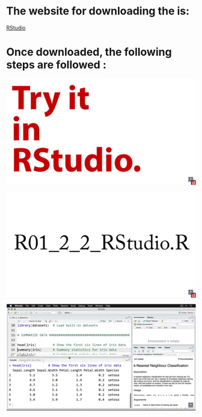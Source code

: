 # The website for downloading the is:

[RStudio](https://www.rstudio.com/products/rstudio/download/)

# Once downloaded, the following steps are followed :

![RStudio_img1](../images/RStudio_img1.jpg)

![RStudio_img2](../images/RStudio_img2.jpg)

![RStudio_img3](../images/RStudio_img3.jpg)